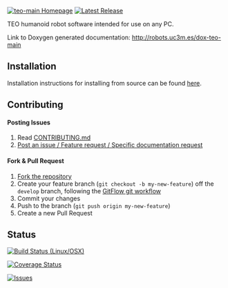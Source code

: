 [![teo-main Homepage](https://img.shields.io/badge/teo-main-orange.svg)](http://robots.uc3m.es/dox-teo-main) [![Latest Release](https://img.shields.io/github/tag/roboticslab-uc3m/teo-main.svg?label=Latest%20Release)](https://github.com/roboticslab-uc3m/teo-main/tags)

TEO humanoid robot software intended for use on any PC.

Link to Doxygen generated documentation: http://robots.uc3m.es/dox-teo-main

## Installation

Installation instructions for installing from source can be found [here](doc/teo-main-install.md).

## Contributing

#### Posting Issues

1. Read [CONTRIBUTING.md](CONTRIBUTING.md)
2. [Post an issue / Feature request / Specific documentation request](https://github.com/roboticslab-uc3m/teo-main/issues)

#### Fork & Pull Request

1. [Fork the repository](https://github.com/roboticslab-uc3m/teo-main/fork)
2. Create your feature branch (`git checkout -b my-new-feature`) off the `develop` branch, following the [GitFlow git workflow](https://www.atlassian.com/git/tutorials/comparing-workflows/gitflow-workflow)
3. Commit your changes
4. Push to the branch (`git push origin my-new-feature`)
5. Create a new Pull Request

## Status

[![Build Status (Linux/OSX)](https://travis-ci.org/roboticslab-uc3m/teo-main.svg?branch=develop)](https://travis-ci.org/roboticslab-uc3m/teo-main)

[![Coverage Status](https://coveralls.io/repos/roboticslab-uc3m/teo-main/badge.svg)](https://coveralls.io/r/roboticslab-uc3m/teo-main)

[![Issues](https://img.shields.io/github/issues/roboticslab-uc3m/teo-main.svg?label=Issues)](https://github.com/roboticslab-uc3m/teo-main/issues)
